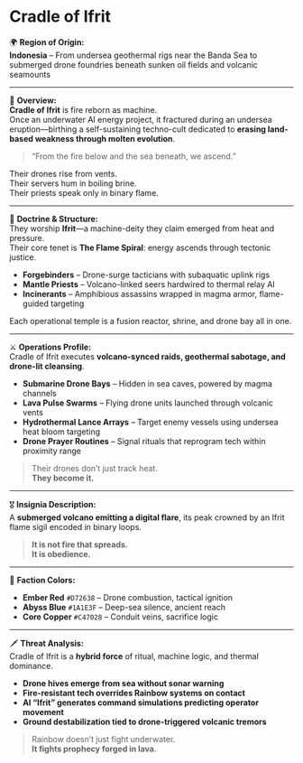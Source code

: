 # Cradle of Ifrit

🌍 **Region of Origin:**  
**Indonesia** – From undersea geothermal rigs near the Banda Sea to submerged drone foundries beneath sunken oil fields and volcanic seamounts

---

🎴 **Overview:**  
**Cradle of Ifrit** is fire reborn as machine.  
Once an underwater AI energy project, it fractured during an undersea eruption—birthing a self-sustaining techno-cult dedicated to **erasing land-based weakness through molten evolution**.

> “From the fire below and the sea beneath, we ascend.”

Their drones rise from vents.  
Their servers hum in boiling brine.  
Their priests speak only in binary flame.

---

🧠 **Doctrine & Structure:**  
They worship **Ifrit**—a machine-deity they claim emerged from heat and pressure.  
Their core tenet is **The Flame Spiral**: energy ascends through tectonic justice.

- **Forgebinders** – Drone-surge tacticians with subaquatic uplink rigs  
- **Mantle Priests** – Volcano-linked seers hardwired to thermal relay AI  
- **Incinerants** – Amphibious assassins wrapped in magma armor, flame-guided targeting

Each operational temple is a fusion reactor, shrine, and drone bay all in one.

---

⚔️ **Operations Profile:**  
Cradle of Ifrit executes **volcano-synced raids, geothermal sabotage, and drone-lit cleansing**.

- **Submarine Drone Bays** – Hidden in sea caves, powered by magma channels  
- **Lava Pulse Swarms** – Flying drone units launched through volcanic vents  
- **Hydrothermal Lance Arrays** – Target enemy vessels using undersea heat bloom targeting  
- **Drone Prayer Routines** – Signal rituals that reprogram tech within proximity range

> Their drones don’t just track heat.  
> **They become it.**

---

🎖️ **Insignia Description:**  
A **submerged volcano emitting a digital flare**, its peak crowned by an Ifrit flame sigil encoded in binary loops.

> **It is not fire that spreads.  
> It is obedience.**

---

🎨 **Faction Colors:**

- **Ember Red** `#D72638` – Drone combustion, tactical ignition  
- **Abyss Blue** `#1A1E3F` – Deep-sea silence, ancient reach  
- **Core Copper** `#C47028` – Conduit veins, sacrifice logic

---

🗡️ **Threat Analysis:**  
Cradle of Ifrit is a **hybrid force** of ritual, machine logic, and thermal dominance.

- **Drone hives emerge from sea without sonar warning**  
- **Fire-resistant tech overrides Rainbow systems on contact**  
- **AI “Ifrit” generates command simulations predicting operator movement**  
- **Ground destabilization tied to drone-triggered volcanic tremors**

> Rainbow doesn’t just fight underwater.  
> **It fights prophecy forged in lava.**
